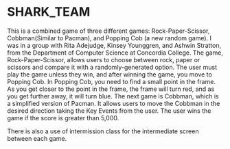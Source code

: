 # SHARK_TEAM
This is a combined game of three different games: Rock-Paper-Scissor, Cobbman(Similar to Pacman), 
and Popping Cob (a new random game). I was in a group with Rita Adejudge, Kinsey Younggren, and Ashwin Stratton, 
from the Department of Computer Science at Concordia College. The game, Rock-Paper-Scissor, allows users to choose between rock, paper or scissors and 
compare it with a randomly-generated option. The user must play the game unless they win, and after winning the game, you move to Popping Cob. 
In Popping Cob, you need to find a small point in the frame. As you get closer to the point in the frame, the frame will turn red, 
and as you get further away, it will turn blue. The next game is Cobbman, which is a simplified version of Pacman. It allows users to move 
the Cobbman in the desired direction taking the Key Events from the user. The user wins the game if the score is greater than 5,000. 

There is also a use of intermission class for the intermediate screen between each game.
